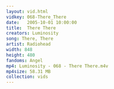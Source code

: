 ```yaml
---
layout: vid.html
vidkey: 068-There_There
date:   2005-10-01 10:00:00
title:  There There
creators: Luminosity
song: There, There
artist: Radiohead
width: 848
height: 480
fandoms: Angel
mp4: Luminosity - 068 - There There.m4v
mp4size: 58.31 MB
collection: vids
---
```


  <div>
  
  </div>
  